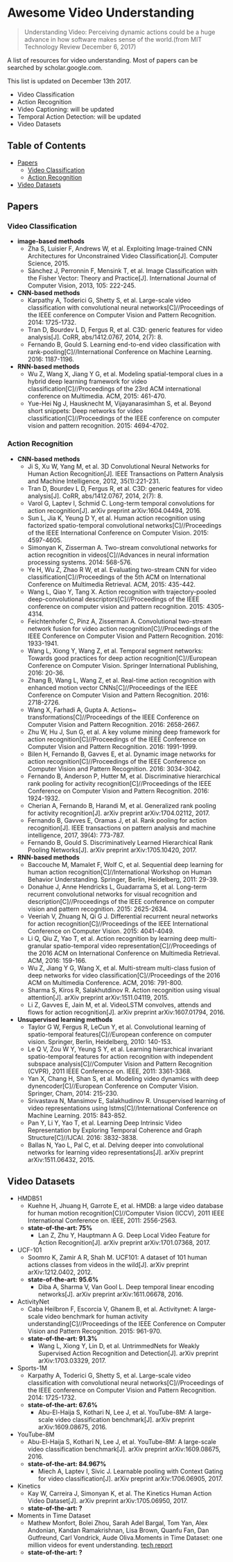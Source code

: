 # Awesome Video Understanding
> Understanding Video: Perceiving dynamic actions could be a huge advance in how software makes sense of the world.(from MIT Technology Review December 6, 2017)


A list of resources for video understanding. Most of papers can be searched by scholar.google.com.

This list is updated on December 13th 2017.

- Video Classification
- Action Recognition
- Video Captioning: will be updated 
- Temporal Action Detection: will be updated 
- Video Datasets



## Table of Contents
- [Papers](#papers)
  - [Video Classification](#video-classification)
  - [Action Recognition](#action-recognition)
- [Video Datasets](#video-datasets)

## Papers


### Video Classification
* **image-based methods**
  * Zha S, Luisier F, Andrews W, et al. Exploiting Image-trained CNN Architectures for Unconstrained Video Classification[J]. Computer Science, 2015.
  * Sánchez J, Perronnin F, Mensink T, et al. Image Classification with the Fisher Vector: Theory and Practice[J]. International Journal of Computer Vision, 2013, 105: 222-245.
* **CNN-based methods**
  * Karpathy A, Toderici G, Shetty S, et al. Large-scale video classification with convolutional neural networks[C]//Proceedings of the IEEE conference on Computer Vision and Pattern Recognition. 2014: 1725-1732.  
  * Tran D, Bourdev L D, Fergus R, et al. C3D: generic features for video analysis[J]. CoRR, abs/1412.0767, 2014, 2(7): 8.
  * Fernando B, Gould S. Learning end-to-end video classification with rank-pooling[C]//International Conference on Machine Learning. 2016: 1187-1196.
* **RNN-based methods**
  * Wu Z, Wang X, Jiang Y G, et al. Modeling spatial-temporal clues in a hybrid deep learning framework for video classification[C]//Proceedings of the 23rd ACM international conference on Multimedia. ACM, 2015: 461-470.
  * Yue-Hei Ng J, Hausknecht M, Vijayanarasimhan S, et al. Beyond short snippets: Deep networks for video classification[C]//Proceedings of the IEEE conference on computer vision and pattern recognition. 2015: 4694-4702.  





### Action Recognition
* **CNN-based methods**
  * Ji S, Xu W, Yang M, et al. 3D Convolutional Neural Networks for Human Action Recognition[J]. IEEE Transactions on Pattern Analysis and Machine Intelligence, 2012, 35(1):221-231.
  * Tran D, Bourdev L D, Fergus R, et al. C3D: generic features for video analysis[J]. CoRR, abs/1412.0767, 2014, 2(7): 8.
  * Varol G, Laptev I, Schmid C. Long-term temporal convolutions for action recognition[J]. arXiv preprint arXiv:1604.04494, 2016.
  * Sun L, Jia K, Yeung D Y, et al. Human action recognition using factorized spatio-temporal convolutional networks[C]//Proceedings of the IEEE International Conference on Computer Vision. 2015: 4597-4605.
  * Simonyan K, Zisserman A. Two-stream convolutional networks for action recognition in videos[C]//Advances in neural information processing systems. 2014: 568-576.
  * Ye H, Wu Z, Zhao R W, et al. Evaluating two-stream CNN for video classification[C]//Proceedings of the 5th ACM on International Conference on Multimedia Retrieval. ACM, 2015: 435-442.
  * Wang L, Qiao Y, Tang X. Action recognition with trajectory-pooled deep-convolutional descriptors[C]//Proceedings of the IEEE conference on computer vision and pattern recognition. 2015: 4305-4314.
  * Feichtenhofer C, Pinz A, Zisserman A. Convolutional two-stream network fusion for video action recognition[C]//Proceedings of the IEEE Conference on Computer Vision and Pattern Recognition. 2016: 1933-1941.
  * Wang L, Xiong Y, Wang Z, et al. Temporal segment networks: Towards good practices for deep action recognition[C]//European Conference on Computer Vision. Springer International Publishing, 2016: 20-36.
  * Zhang B, Wang L, Wang Z, et al. Real-time action recognition with enhanced motion vector CNNs[C]//Proceedings of the IEEE Conference on Computer Vision and Pattern Recognition. 2016: 2718-2726.
  * Wang X, Farhadi A, Gupta A. Actions~ transformations[C]//Proceedings of the IEEE Conference on Computer Vision and Pattern Recognition. 2016: 2658-2667.
  * Zhu W, Hu J, Sun G, et al. A key volume mining deep framework for action recognition[C]//Proceedings of the IEEE Conference on Computer Vision and Pattern Recognition. 2016: 1991-1999.
  * Bilen H, Fernando B, Gavves E, et al. Dynamic image networks for action recognition[C]//Proceedings of the IEEE Conference on Computer Vision and Pattern Recognition. 2016: 3034-3042.
  * Fernando B, Anderson P, Hutter M, et al. Discriminative hierarchical rank pooling for activity recognition[C]//Proceedings of the IEEE Conference on Computer Vision and Pattern Recognition. 2016: 1924-1932.
  * Cherian A, Fernando B, Harandi M, et al. Generalized rank pooling for activity recognition[J]. arXiv preprint arXiv:1704.02112, 2017.
  * Fernando B, Gavves E, Oramas J, et al. Rank pooling for action recognition[J]. IEEE transactions on pattern analysis and machine intelligence, 2017, 39(4): 773-787.
  * Fernando B, Gould S. Discriminatively Learned Hierarchical Rank Pooling Networks[J]. arXiv preprint arXiv:1705.10420, 2017.
* **RNN-based methods**
  *  Baccouche M, Mamalet F, Wolf C, et al. Sequential deep learning for human action recognition[C]//International Workshop on Human Behavior Understanding. Springer, Berlin, Heidelberg, 2011: 29-39.
  *  Donahue J, Anne Hendricks L, Guadarrama S, et al. Long-term recurrent convolutional networks for visual recognition and description[C]//Proceedings of the IEEE conference on computer vision and pattern recognition. 2015: 2625-2634.
  *  Veeriah V, Zhuang N, Qi G J. Differential recurrent neural networks for action recognition[C]//Proceedings of the IEEE International Conference on Computer Vision. 2015: 4041-4049.
  *  Li Q, Qiu Z, Yao T, et al. Action recognition by learning deep multi-granular spatio-temporal video representation[C]//Proceedings of the 2016 ACM on International Conference on Multimedia Retrieval. ACM, 2016: 159-166.
  *  Wu Z, Jiang Y G, Wang X, et al. Multi-stream multi-class fusion of deep networks for video classification[C]//Proceedings of the 2016 ACM on Multimedia Conference. ACM, 2016: 791-800.
  *  Sharma S, Kiros R, Salakhutdinov R. Action recognition using visual attention[J]. arXiv preprint arXiv:1511.04119, 2015.
  *  Li Z, Gavves E, Jain M, et al. VideoLSTM convolves, attends and flows for action recognition[J]. arXiv preprint arXiv:1607.01794, 2016.
* **Unsupervised learning methods**
  *  Taylor G W, Fergus R, LeCun Y, et al. Convolutional learning of spatio-temporal features[C]//European conference on computer vision. Springer, Berlin, Heidelberg, 2010: 140-153.
  *  Le Q V, Zou W Y, Yeung S Y, et al. Learning hierarchical invariant spatio-temporal features for action recognition with independent subspace analysis[C]//Computer Vision and Pattern Recognition (CVPR), 2011 IEEE Conference on. IEEE, 2011: 3361-3368.
  *  Yan X, Chang H, Shan S, et al. Modeling video dynamics with deep dynencoder[C]//European Conference on Computer Vision. Springer, Cham, 2014: 215-230.
  *  Srivastava N, Mansimov E, Salakhudinov R. Unsupervised learning of video representations using lstms[C]//International Conference on Machine Learning. 2015: 843-852.
  *  Pan Y, Li Y, Yao T, et al. Learning Deep Intrinsic Video Representation by Exploring Temporal Coherence and Graph Structure[C]//IJCAI. 2016: 3832-3838.
  *  Ballas N, Yao L, Pal C, et al. Delving deeper into convolutional networks for learning video representations[J]. arXiv preprint arXiv:1511.06432, 2015.


## Video Datasets
* HMDB51
  * Kuehne H, Jhuang H, Garrote E, et al. HMDB: a large video database for human motion recognition[C]//Computer Vision (ICCV), 2011 IEEE International Conference on. IEEE, 2011: 2556-2563. 
  * **state-of-the-art: 75%**
      *  Lan Z, Zhu Y, Hauptmann A G. Deep Local Video Feature for Action Recognition[J]. arXiv preprint arXiv:1701.07368, 2017.
* UCF-101
  * Soomro K, Zamir A R, Shah M. UCF101: A dataset of 101 human actions classes from videos in the wild[J]. arXiv preprint arXiv:1212.0402, 2012.
  * **state-of-the-art: 95.6%**
	  *  Diba A, Sharma V, Van Gool L. Deep temporal linear encoding networks[J]. arXiv preprint arXiv:1611.06678, 2016.
* ActivityNet
  * Caba Heilbron F, Escorcia V, Ghanem B, et al. Activitynet: A large-scale video benchmark for human activity understanding[C]//Proceedings of the IEEE Conference on Computer Vision and Pattern Recognition. 2015: 961-970.
  * **state-of-the-art: 91.3%**
	  *  Wang L, Xiong Y, Lin D, et al. UntrimmedNets for Weakly Supervised Action Recognition and Detection[J]. arXiv preprint arXiv:1703.03329, 2017.
* Sports-1M
  * Karpathy A, Toderici G, Shetty S, et al. Large-scale video classification with convolutional neural networks[C]//Proceedings of the IEEE conference on Computer Vision and Pattern Recognition. 2014: 1725-1732.
  * **state-of-the-art: 67.6%**
	  * Abu-El-Haija S, Kothari N, Lee J, et al. YouTube-8M: A large-scale video classification benchmark[J]. arXiv preprint arXiv:1609.08675, 2016.
* YouTube-8M
  * Abu-El-Haija S, Kothari N, Lee J, et al. YouTube-8M: A large-scale video classification benchmark[J]. arXiv preprint arXiv:1609.08675, 2016.
  * **state-of-the-art: 84.967%**
      * Miech A, Laptev I, Sivic J. Learnable pooling with Context Gating for video classification[J]. arXiv preprint arXiv:1706.06905, 2017.
* Kinetics
  * Kay W, Carreira J, Simonyan K, et al. The Kinetics Human Action Video Dataset[J]. arXiv preprint arXiv:1705.06950, 2017.
  * **state-of-the-art: ?**
* Moments in Time Dataset
  * Mathew Monfort, Bolei Zhou, Sarah Adel Bargal, Tom Yan, Alex Andonian, Kandan Ramakrishnan, Lisa Brown, Quanfu Fan, Dan Gutfreund, Carl Vondrick, Aude Oliva.Moments in Time Dataset: one million videos for event understanding. [tech report](http://moments.csail.mit.edu/data/moments_paper.pdf)
  * **state-of-the-art: ?**



